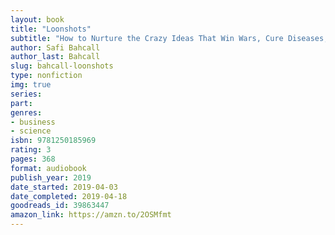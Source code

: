 ```yaml
---
layout: book
title: "Loonshots"
subtitle: "How to Nurture the Crazy Ideas That Win Wars, Cure Diseases, and Transform Industries"
author: Safi Bahcall
author_last: Bahcall
slug: bahcall-loonshots
type: nonfiction
img: true
series: 
part: 
genres:
- business
- science
isbn: 9781250185969
rating: 3
pages: 368
format: audiobook
publish_year: 2019
date_started: 2019-04-03
date_completed: 2019-04-18
goodreads_id: 39863447
amazon_link: https://amzn.to/2OSMfmt
---
```

